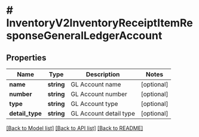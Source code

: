 # # InventoryV2InventoryReceiptItemResponseGeneralLedgerAccount

## Properties

Name | Type | Description | Notes
------------ | ------------- | ------------- | -------------
**name** | **string** | GL Account name | [optional]
**number** | **string** | GL Account number | [optional]
**type** | **string** | GL Account type | [optional]
**detail_type** | **string** | GL Account detail type | [optional]

[[Back to Model list]](../../README.md#models) [[Back to API list]](../../README.md#endpoints) [[Back to README]](../../README.md)
